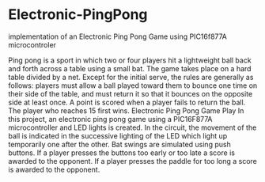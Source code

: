 # Electronic-PingPong
implementation of an Electronic Ping Pong Game using PIC16f877A microcontroler

Ping pong is a sport in which two or four players hit a lightweight ball back and forth across a table using a small bat. The game takes place on a hard table divided by a net. Except for the initial serve, the rules are generally as follows: players must allow a ball played toward them to bounce one time on their side of the table, and must return it so that it bounces on the opposite side at least once. A point is scored when a player fails to return the ball. The player who reaches 15 first wins.
Electronic Ping Pong Game Play
In this project, an electronic ping pong game using a PIC16F877A microcontroller and LED lights is created. In the circuit, the movement of the ball is indicated in the successive lighting of the LED which light up temporarily one after the other.  Bat swings are simulated using push buttons. If a player presses the buttons too early or too late a score is awarded to the opponent. If a player presses the paddle for too long a score is awarded to the opponent. 

